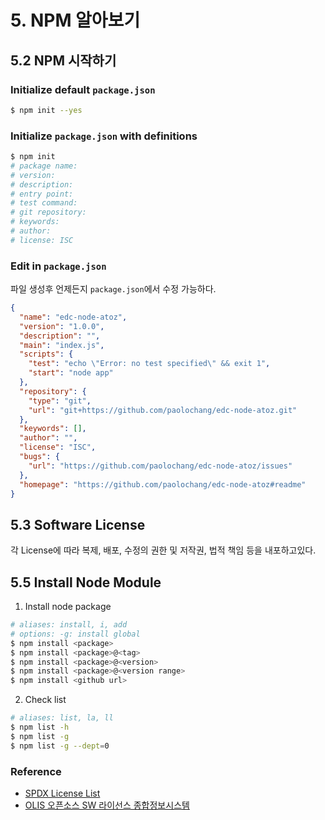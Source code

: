 # 5. NPM 알아보기

## 5.2 NPM 시작하기

### Initialize default `package.json`

```bash
$ npm init --yes
```

### Initialize `package.json` with definitions

```bash
$ npm init
# package name:
# version:
# description:
# entry point:
# test command:
# git repository:
# keywords:
# author:
# license: ISC
```

### Edit in `package.json`

파일 생성후 언제든지 `package.json`에서 수정 가능하다.

```json
{
  "name": "edc-node-atoz",
  "version": "1.0.0",
  "description": "",
  "main": "index.js",
  "scripts": {
    "test": "echo \"Error: no test specified\" && exit 1",
    "start": "node app"
  },
  "repository": {
    "type": "git",
    "url": "git+https://github.com/paolochang/edc-node-atoz.git"
  },
  "keywords": [],
  "author": "",
  "license": "ISC",
  "bugs": {
    "url": "https://github.com/paolochang/edc-node-atoz/issues"
  },
  "homepage": "https://github.com/paolochang/edc-node-atoz#readme"
}
```

## 5.3 Software License

각 License에 따라 복제, 배포, 수정의 권한 및 저작권, 법적 책임 등을 내포하고있다.

## 5.5 Install Node Module

1. Install node package

```bash
# aliases: install, i, add
# options: -g: install global
$ npm install <package>
$ npm install <package>@<tag>
$ npm install <package>@<version>
$ npm install <package>@<version range>
$ npm install <github url>
```

2. Check list

```bash
# aliases: list, la, ll
$ npm list -h
$ npm list -g
$ npm list -g --dept=0
```

### Reference

- [SPDX License List](https://spdx.org/licenses/)
- [OLIS 오픈소스 SW 라이선스 종합정보시스템](https://www.olis.or.kr/license/Detailselect.do?lType=spdx&lId=1074)
